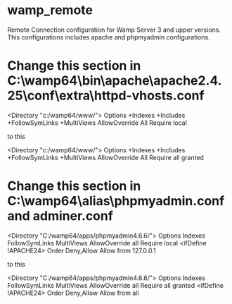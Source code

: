 # wamp_remote
Remote Connection configuration for Wamp Server 3 and upper versions.
This configurations includes apache and phpmyadmin configurations.

# Change this section in C:\wamp64\bin\apache\apache2.4.25\conf\extra\httpd-vhosts.conf

<Directory  "c:/wamp64/www/">
		Options +Indexes +Includes +FollowSymLinks +MultiViews
		AllowOverride All
		Require local
	</Directory>
  
  to this
  
  <Directory  "c:/wamp64/www/">
		Options +Indexes +Includes +FollowSymLinks +MultiViews
		AllowOverride All
		Require all granted
	</Directory>

# Change this section in C:\wamp64\alias\phpmyadmin.conf and adminer.conf
<Directory "C:/wamp64/apps/phpmyadmin4.6.6/">
	Options Indexes FollowSymLinks MultiViews
  AllowOverride all
  <ifDefine APACHE24>
		Require local
	</ifDefine>
	<ifDefine !APACHE24>
		Order Deny,Allow
    Allow from 127.0.0.1
	</ifDefine>

to this

<Directory "C:/wamp64/apps/phpmyadmin4.6.6/">
	Options Indexes FollowSymLinks MultiViews
  AllowOverride all
  <ifDefine APACHE24>
		Require all granted
	</ifDefine>
	<ifDefine !APACHE24>
		Order Deny,Allow
    Allow from all
	</ifDefine>
